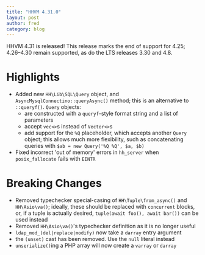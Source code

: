 ```yaml
---
title: "HHVM 4.31.0"
layout: post
author: fred
category: blog
---
```


HHVM 4.31 is released! This release marks the end of support for 4.25;
4.26&ndash;4.30 remain supported, as do the LTS releases 3.30 and 4.8.

# Highlights

- Added new `HH\Lib\SQL\Query` object, and `AsyncMysqlConnectino::queryAsync()`
  method; this is an alternative to `::queryf()`. `Query` objects:
  - are constructed with a `queryf`-style format string and a list of parameters
  - accept `vec<>`s instead of `Vector<>`s
  - add support for the `%Q` placeholder, which accepts another `Query` object;
    this allows much more flexibility, such as concatenating queries with
    `$ab = new Query('%Q %Q', $a, $b)`
- Fixed incorrect 'out of memory' errors in `hh_server` when `posix_fallocate`
  fails with `EINTR`

# Breaking Changes

- Removed typechecker special-casing of `HH\Tuple\from_async()` and
  `HH\Asio\va()`; ideally, these should be replaced with `concurrent` blocks,
  or, if a tuple is actually desired, `tuple(await foo(), await bar())` can be
  used instead
- Removed `HH\Asio\va()`'s typechecker definition as it is no longer useful
- `ldap_mod_(del|replace|modify)` now take a `darray` entry argument
- the `(unset)` cast has been removed. Use the `null` literal instead
- `unserialize()`ing a PHP array will now create a `varray` or `darray`
